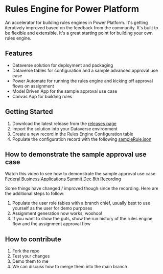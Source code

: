 # Rules Engine for Power Platform
An accelerator for building rules engines in Power Platform. It's getting iteratively improved based on the feedback from the community. It's built to be flexible and extensible. It's a great starting point for building your own rules engine.

## Features
- Dataverse solution for deployment and packaging
- Dataverse tables for configuration and a sample advanced approval use case
- Power Automate for running the rules engine and kicking off approval flows on assignment
- Model Driven App for the sample approval use case
- Canvas App for building rules

## Getting Started
1. Download the latest release from the [releases page](https://github.com/brendon-colburn/powerplatform-rules-engine/releases)
2. Import the solution into your Dataverse environment
3. Create a new record in the Rules Engine Configuration table
4. Populate the configuration record with the following [sampleRule.json](sampleRule.json)
   
## How to demonstrate the sample approval use case
Watch this video to see how to demonstrate the sample approval use case: [Federal Business Applications Summit Dec 8th Recording](https://youtu.be/OvncrX4gS8Q)

Some things have changed / improved though since the recording. Here are the additional steps to follow:
1. Populate the user role tables with a branch chief, usually best to use yourself as the user for demo purposes
2. Assignment generation now works, woohoo!
3. If you want to show the guts, show the run history of the rules engine flow and the assignment approval flow

## How to contribute
1. Fork the repo
2. Test your changes
3. Demo them to me
4. We can discuss how to merge them into the main branch
